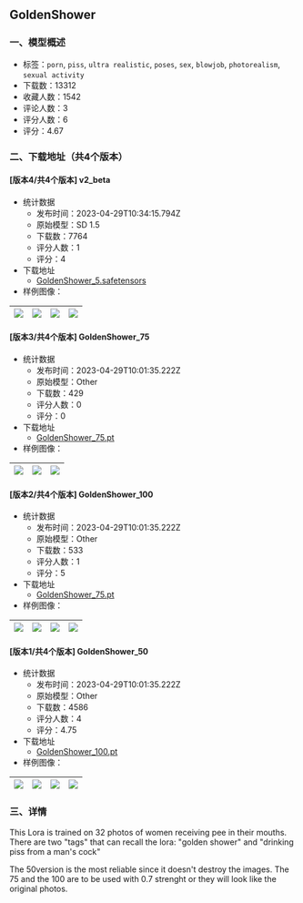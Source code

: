 ## GoldenShower
### 一、模型概述

- 标签：`porn`, `piss`, `ultra realistic`, `poses`, `sex`, `blowjob`, `photorealism`, `sexual activity`
- 下载数：13312
- 收藏人数：1542
- 评论人数：3
- 评分人数：6
- 评分：4.67

### 二、下载地址（共4个版本）

#### [版本4/共4个版本] v2_beta

- 统计数据
  - 发布时间：2023-04-29T10:34:15.794Z
  - 原始模型：SD 1.5
  - 下载数：7764
  - 评分人数：1
  - 评分：4
- 下载地址
  - [GoldenShower_5.safetensors](https://civitai.com/api/download/models/58004)
- 样例图像：

| <img src="https://image.civitai.com/xG1nkqKTMzGDvpLrqFT7WA/4a549922-9ed4-4c2e-f826-763b00ad9800/width=450/630884.jpeg" /> | <img src="https://image.civitai.com/xG1nkqKTMzGDvpLrqFT7WA/225564de-f32c-4b83-a91c-3d14d6137e00/width=450/630925.jpeg" /> | <img src="https://image.civitai.com/xG1nkqKTMzGDvpLrqFT7WA/df20a986-07fd-4795-688e-6224101ff000/width=450/630891.jpeg" /> | <img src="https://image.civitai.com/xG1nkqKTMzGDvpLrqFT7WA/69e0513c-017e-4308-668a-b0e1bc44b900/width=450/630869.jpeg" /> |
| ---- | ---- | ---- | ---- |

#### [版本3/共4个版本] GoldenShower_75

- 统计数据
  - 发布时间：2023-04-29T10:01:35.222Z
  - 原始模型：Other
  - 下载数：429
  - 评分人数：0
  - 评分：0
- 下载地址
  - [GoldenShower_75.pt](https://civitai.com/api/download/models/9564)
- 样例图像：

| <img src="https://image.civitai.com/xG1nkqKTMzGDvpLrqFT7WA/1827e249-0172-416f-59de-723a357b1a00/width=450/92408.jpeg" /> | <img src="https://image.civitai.com/xG1nkqKTMzGDvpLrqFT7WA/3d6626ca-d388-407a-230b-1de284b40500/width=450/92407.jpeg" /> | <img src="https://image.civitai.com/xG1nkqKTMzGDvpLrqFT7WA/f8edc15d-480c-4094-e507-cd4739338d00/width=450/92406.jpeg" /> |
| ---- | ---- | ---- |

#### [版本2/共4个版本] GoldenShower_100

- 统计数据
  - 发布时间：2023-04-29T10:01:35.222Z
  - 原始模型：Other
  - 下载数：533
  - 评分人数：1
  - 评分：5
- 下载地址
  - [GoldenShower_75.pt](https://civitai.com/api/download/models/9565)
- 样例图像：

| <img src="https://image.civitai.com/xG1nkqKTMzGDvpLrqFT7WA/b3420f13-6837-4e22-83d0-60c60e946700/width=450/92413.jpeg" /> | <img src="https://image.civitai.com/xG1nkqKTMzGDvpLrqFT7WA/fcabe76d-ebd0-4771-c76c-249546fd4600/width=450/92412.jpeg" /> | <img src="https://image.civitai.com/xG1nkqKTMzGDvpLrqFT7WA/ace0ae4e-f7a4-48b2-3d19-079c1c6bdf00/width=450/92411.jpeg" /> | <img src="https://image.civitai.com/xG1nkqKTMzGDvpLrqFT7WA/8a09b313-8934-49b0-73b6-46cfa6b69000/width=450/92410.jpeg" /> |
| ---- | ---- | ---- | ---- |

#### [版本1/共4个版本] GoldenShower_50

- 统计数据
  - 发布时间：2023-04-29T10:01:35.222Z
  - 原始模型：Other
  - 下载数：4586
  - 评分人数：4
  - 评分：4.75
- 下载地址
  - [GoldenShower_100.pt](https://civitai.com/api/download/models/9563)
- 样例图像：

| <img src="https://image.civitai.com/xG1nkqKTMzGDvpLrqFT7WA/4bc8b1f6-f46a-4ef4-f02d-08690f98f900/width=450/92400.jpeg" /> | <img src="https://image.civitai.com/xG1nkqKTMzGDvpLrqFT7WA/3368bf79-54d2-43b9-9280-d76e9a5b1000/width=450/92405.jpeg" /> | <img src="https://image.civitai.com/xG1nkqKTMzGDvpLrqFT7WA/f6f44916-fb67-4398-9ccb-836c1dcd8000/width=450/92404.jpeg" /> | <img src="https://image.civitai.com/xG1nkqKTMzGDvpLrqFT7WA/a55bf6b2-54b1-4279-040e-9f2d75029c00/width=450/92403.jpeg" /> |
| ---- | ---- | ---- | ---- |


### 三、详情
<p>This Lora is trained on 32 photos of women receiving pee in their mouths. There are two "tags" that can recall the lora: "golden shower" and "drinking piss from a man's cock"</p><p>The 50version is the most reliable since it doesn't destroy the images. The 75 and the 100 are to be used with 0.7 strenght or they will look like the original photos.</p>